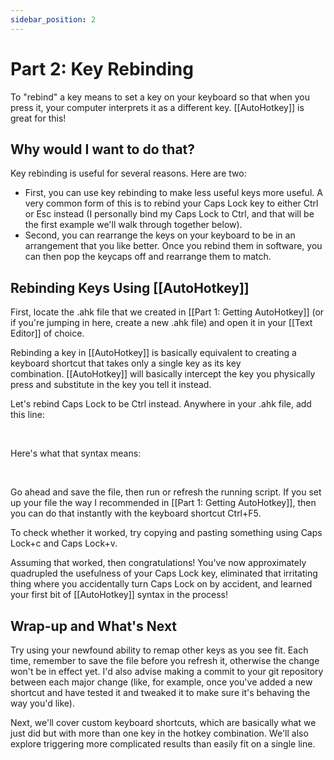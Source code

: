 ```yaml
---
sidebar_position: 2
---
```


# Part 2: Key Rebinding

To "rebind" a key means to set a key on your keyboard so that when you press it, your computer interprets it as a different key. [[AutoHotkey]] is great for this!

## Why would I want to do that?

Key rebinding is useful for several reasons. Here are two:

-   First, you can use key rebinding to make less useful keys more useful. A very common form of this is to rebind your Caps Lock key to either Ctrl or Esc instead (I personally bind my Caps Lock to Ctrl, and that will be the first example we'll walk through together below).
-   Second, you can rearrange the keys on your keyboard to be in an arrangement that you like better. Once you rebind them in software, you can then pop the keycaps off and rearrange them to match.

## Rebinding Keys Using [[AutoHotkey]] 

First, locate the .ahk file that we created in [[Part 1: Getting AutoHotkey]] (or if you're jumping in here, create a new .ahk file) and open it in your [[Text Editor]] of choice.

Rebinding a key in [[AutoHotkey]] is basically equivalent to creating a keyboard shortcut that takes only a single key as its key combination. [[AutoHotkey]] will basically intercept the key you physically press and substitute in the key you tell it instead. 

Let's rebind Caps Lock to be Ctrl instead. Anywhere in your .ahk file, add this line: 

 

Here's what that syntax means:

 

Go ahead and save the file, then run or refresh the running script. If you set up your file the way I recommended in [[Part 1: Getting AutoHotkey]], then you can do that instantly with the keyboard shortcut Ctrl+F5.

To check whether it worked, try copying and pasting something using Caps Lock+c and Caps Lock+v.

Assuming that worked, then congratulations! You've now approximately quadrupled the usefulness of your Caps Lock key, eliminated that irritating thing where you accidentally turn Caps Lock on by accident, and learned your first bit of [[AutoHotkey]] syntax in the process!

## Wrap-up and What's Next 

Try using your newfound ability to remap other keys as you see fit. Each time, remember to save the file before you refresh it, otherwise the change won't be in effect yet. I'd also advise making a commit to your git repository between each major change (like, for example, once you've added a new shortcut and have tested it and tweaked it to make sure it's behaving the way you'd like).

Next, we'll cover custom keyboard shortcuts, which are basically what we just did but with more than one key in the hotkey combination. We'll also explore triggering more complicated results than easily fit on a single line.
